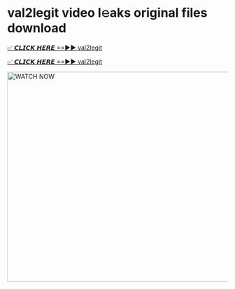 # val2legit video l𝚎aks original files download

<p><a href="https://mediafirer.com/val2legit&ref=titik" rel="nofollow">✅ 𝘾𝙇𝙄𝘾𝙆 𝙃𝙀𝙍𝙀 ==►► val2legit</a></p>

<p><a href="https://mediafirer.com/val2legit&ref=titik" rel="nofollow">✅ 𝘾𝙇𝙄𝘾𝙆 𝙃𝙀𝙍𝙀 ==►► val2legit</a></p>

<p><a rel="nofollow" title="WATCH NOW" href="https://mediafirer.com/val2legit&ref=titik"><img border="val2legit" height="480" width="854" title="WATCH NOW" alt="WATCH NOW" src="https://i.imgur.com/WiGg2rx.gif"></a></p>